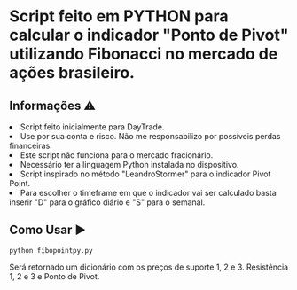 <h1>Script feito em PYTHON para calcular o indicador "Ponto de Pivot" utilizando Fibonacci no mercado de ações brasileiro.</h1>
  
  
  <h2>Informações ⚠️</h2>
  
  <li>Script feito inicialmente para DayTrade.
  <li>Use por sua conta e risco. Não me responsabilizo por possíveis perdas financeiras.
  <li>Este script não funciona para o mercado fracionário.
  <li>Necessário ter a linguagem Python instalada no dispositivo.
  <li>Script inspirado no método "LeandroStormer" para o indicador Pivot Point.
  <li>Para escolher o timeframe em que o indicador vai ser calculado basta inserir "D" para o gráfico diário e "S" para o semanal.</li>
  
  <h2>Como Usar ▶️</h2>

<pre><code>python fibopointpy.py</code></pre>

<P>Será retornado um dicionário com os preços de suporte 1, 2 e 3. Resistência 1, 2 e 3 e Ponto de Pivot.</P>
